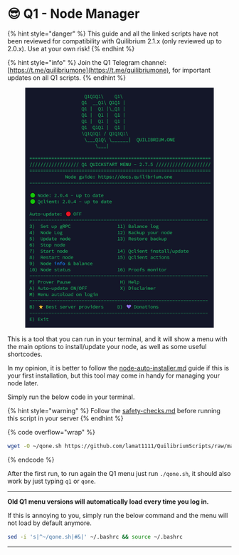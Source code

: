 # 😎 Q1 - Node Manager

{% hint style="danger" %}
This guide and all the linked scripts have not been reviewed for compatibility with Quilibrium 2.1.x (only reviewed up to 2.0.x). Use at your own risk!
{% endhint %}

{% hint style="info" %}
Join the Q1 Telegram channel: [https://t.me/quilibriumone](https://t.me/quilibriumone), for important updates on all Q1 scripts.
{% endhint %}

<figure><img src=".gitbook/assets/Termius_QTwj9vkDm5.png" alt=""><figcaption></figcaption></figure>

This is a tool that you can run in your terminal, and it will show a menu with the main options to install/update your node, as well as some useful shortcodes.

In my opinion, it is better to follow the [node-auto-installer.md](node-auto-installer.md "mention") guide if this is your first installation, but this tool may come in handy for managing your node later.

Simply run the below code in your terminal.

{% hint style="warning" %}
Follow the [safety-checks.md](safety-checks.md "mention") before running this script in your server
{% endhint %}

{% code overflow="wrap" %}
```bash
wget -O ~/qone.sh https://github.com/lamat1111/QuilibriumScripts/raw/main/qone.sh && chmod +x ~/qone.sh && ./qone.sh
```
{% endcode %}

After the first run, to run again the Q1 menu just run `./qone.sh`, it should also work by just typing `q1`  or `qone`.

***

**Old Q1 menu versions will automatically load every time you log in.**

If this is annoying to you, simply run the below command and the menu will not load by default anymore.

```bash
sed -i 's|^~/qone.sh|#&|' ~/.bashrc && source ~/.bashrc
```

***
